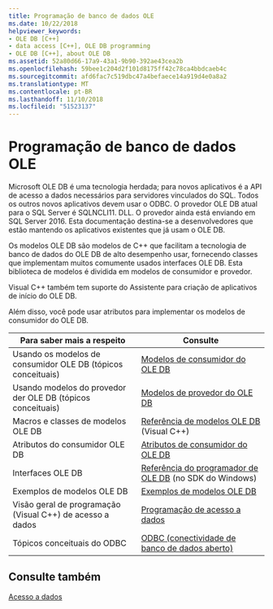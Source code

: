```yaml
---
title: Programação de banco de dados OLE
ms.date: 10/22/2018
helpviewer_keywords:
- OLE DB [C++]
- data access [C++], OLE DB programming
- OLE DB [C++], about OLE DB
ms.assetid: 52a80d66-17a9-43a1-9b90-392ae43cea2b
ms.openlocfilehash: 59bee1c204d2f101d8175ff42c78ca4bbdcaeb4c
ms.sourcegitcommit: afd6fac7c519dbc47a4befaece14a919d4e0a8a2
ms.translationtype: MT
ms.contentlocale: pt-BR
ms.lasthandoff: 11/10/2018
ms.locfileid: "51523137"
---
```

# <a name="ole-db-programming"></a>Programação de banco de dados OLE

Microsoft OLE DB é uma tecnologia herdada; para novos aplicativos é a API de acesso a dados necessários para servidores vinculados do SQL. Todos os outros novos aplicativos devem usar o ODBC. O provedor OLE DB atual para o SQL Server é SQLNCLI11. DLL. O provedor ainda está enviando em SQL Server 2016. Esta documentação destina-se a desenvolvedores que estão mantendo os aplicativos existentes que já usam o OLE DB.

Os modelos OLE DB são modelos de C++ que facilitam a tecnologia de banco de dados do OLE DB de alto desempenho usar, fornecendo classes que implementam muitos comumente usados interfaces OLE DB. Esta biblioteca de modelos é dividida em modelos de consumidor e provedor.

Visual C++ também tem suporte do Assistente para criação de aplicativos de início do OLE DB.

Além disso, você pode usar atributos para implementar os modelos de consumidor do OLE DB.

|Para saber mais a respeito|Consulte|
|-------------------------|---------|
|Usando os modelos de consumidor OLE DB (tópicos conceituais)|[Modelos de consumidor do OLE DB](../../data/oledb/ole-db-consumer-templates-cpp.md)|
|Usando modelos do provedor der OLE DB (tópicos conceituais)|[Modelos de provedor do OLE DB](../../data/oledb/ole-db-provider-templates-cpp.md)|
|Macros e classes de modelos OLE DB|[Referência de modelos OLE DB](../../data/oledb/ole-db-templates.md) (Visual C++)|
|Atributos do consumidor OLE DB |[Atributos de consumidor do OLE DB](../../windows/ole-db-consumer-attributes.md)|
|Interfaces OLE DB|[Referência do programador de OLE DB](/sql/connect/oledb/ole-db/oledb-driver-for-sql-server-programming(v%3dvs.85)) (no SDK do Windows)|
|Exemplos de modelos OLE DB|[Exemplos de modelos OLE DB](https://github.com/Microsoft/VCSamples)|
|Visão geral de programação (Visual C++) de acesso a dados|[Programação de acesso a dados](../../data/data-access-programming-mfc-atl.md)|
|Tópicos conceituais do ODBC|[ODBC (conectividade de banco de dados aberto)](../../data/odbc/open-database-connectivity-odbc.md)|

## <a name="see-also"></a>Consulte também

[Acesso a dados](../data-access-in-cpp.md)